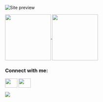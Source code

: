 ![Site preview](https://i.ibb.co/RpmbtWJ/git-background.png)

<a href="https://github.com/imedcherfaoui">
  <img height=150 align="center" src="https://github-readme-stats.vercel.app/api?username=imedcherfaoui&show_icons=true&theme=radical" />
</a>
<a href="https://github.com/imedcherfaoui">
  <img height=150 align="center" src="https://github-readme-stats.vercel.app/api/top-langs/?username=imedcherfaoui&layout=compact" />
</a>
<h3 align="left">Connect with me:</h3>
<p align="left">
<a href="https://www.linkedin.com/in/cherfaoui-imededdine/" target="blank"><img align="center" src="https://cdn-icons-png.flaticon.com/256/174/174857.png" alt="" height="30" width="40" /></a>
  <span width="20"/>
<a href="https://www.instagram.com/imedoari.jpg/" target="blank"><img align="center" src="https://upload.wikimedia.org/wikipedia/commons/thumb/a/a5/Instagram_icon.png/600px-Instagram_icon.png" alt="" height="30" width="40" /></a>
</p>

![](https://komarev.com/ghpvc/?username=your-github-username&style=for-the-badge)
<!--
**imedcherfaoui/imedcherfaoui** is a ✨ _special_ ✨ repository because its `README.md` (this file) appears on your GitHub profile.

Here are some ideas to get you started:

- 🔭 I’m currently working on ...
- 🌱 I’m currently learning ...
- 👯 I’m looking to collaborate on ...
- 🤔 I’m looking for help with ...
- 💬 Ask me about ...
- 📫 How to reach me: ...
- 😄 Pronouns: ...
- ⚡ Fun fact: ...
-->
